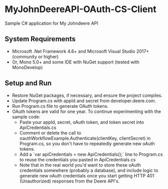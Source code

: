 # MyJohnDeereAPI-OAuth-CS-Client
Sample C# application for My Johndeere API

## System Requirements
 - Microsoft .Net Framework 4.6+ and Microsoft Visual Studio 2017+ (community or higher)
 - Or, Mono 5.0+ and some IDE with NuGet support (tested with MonoDevelop)

## Setup and Run
<ul>
  <li>Restore NuGet packages, if necessary, and ensure the project compiles.</li>
  <li>Update Program.cs with appId and secret from developer.deere.com.</li>
  <li>Run Program.cs file to generate OAuth tokens.</li>
  <li>OAuth tokens are valid for one year. To continue experimenting with the sample code:
     <ul>
      <li>Paste your appId, secret, oAuth token, and token secret into ApiCredentials.cs</li>
      <li>Comment or delete the call to oauthWorkflowExample.Authenticate(clientKey, clientSecret) in Program.cs, so you don't have to repeatedly generate new oAuth tokens.</li>                       
      <li>Add a `var apiCredentials = new ApiCredentials();` line to Program.cs to reuse the credentials you pasted in ApiCredentials.cs</li>
      <li>Note that in the real world you'd want to store these oAuth credentials somewhere (probably a database), and include logic to generate new oAuth credentials once you start getting HTTP 401 (Unauthorized) responses from the Deere API's.</li>
    </ul>
  </li>
</ul>
  
  


